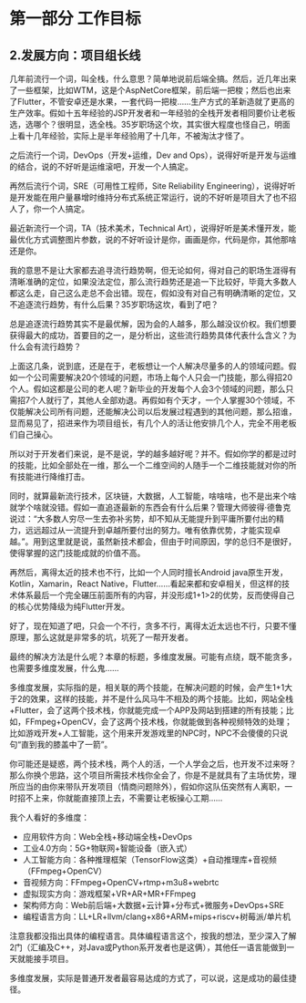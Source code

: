 # 第一部分 工作目标

## 2.发展方向：项目组长线

几年前流行一个词，叫全栈，什么意思？简单地说前后端全搞。然后，近几年出来了一些框架，比如WTM，这是个AspNetCore框架，前后端一把梭；然后也出来了Flutter，不管安卓还是水果，一套代码一把梭……生产方式的革新造就了更高的生产效率。假如十五年经验的JSP开发者和一年经验的全栈开发者相同要价让老板选，选哪个？很明显，选全栈。35岁职场这个坎，其实很大程度也怪自己，明面上看十几年经验，实际上是半年经验用了十几年，不被淘汰才怪了。

之后流行一个词，DevOps（开发+运维，Dev and Ops），说得好听是开发与运维的结合，说的不好听是运维滚吧，开发一个人搞定。

再然后流行个词，SRE（可用性工程师，Site Reliability Engineering），说得好听是开发能在用户量暴增时维持分布式系统正常运行，说的不好听是项目大了也不招人了，你一个人搞定。

最近新流行一个词，TA（技术美术，Technical Art），说得好听是美术懂开发，能最优化方式调整图片参数，说的不好听设计是你，画画是你，代码是你，其他那啥还是你。

我的意思不是让大家都去追寻流行趋势啊，但无论如何，得对自己的职场生涯得有清晰准确的定位，如果没法定位，那么流行趋势还是追一下比较好，毕竟大多数人都这么走，自己这么走总不会出错。现在，假如没有对自己有明确清晰的定位，又不追逐流行趋势，有什么后果？35岁职场这坎，看到了吧？

总是追逐流行趋势其实不是最优解，因为会的人越多，那么越没议价权。我们想要获得最大的成功，首要目的之一，是分析出，这些流行趋势具体代表什么含义？为什么会有流行趋势？

上面这几条，说到底，还是在于，老板想让一个人解决尽量多的人的领域问题。假如一个公司需要解决20个领域的问题，市场上每个人只会一门技能，那么得招20个人。假如这都是公司的老人呢？新毕业的开发每个人会3个领域的问题，那么只需招7个人就行了，其他人全部劝退。再假如有个天才，一个人掌握30个领域，不仅能解决公司所有问题，还能解决公司以后发展过程遇到的其他问题，那么招谁，显而易见了，招进来作为项目组长，有几个人的活让他安排几个人，完全不用老板们自己操心。

所以对于开发者们来说，是不是说，学的越多越好呢？并不。假如你学的都是过时的技能，比如全部处在一维，那么一个二维空间的人随手一个二维技能就对你的所有技能进行降维打击。

同时，就算最新流行技术，区块链，大数据，人工智能，啥啥啥，也不是出来个啥就学个啥就没错。假如一直追逐最新的东西会有什么后果？管理大师彼得·德鲁克说过：“大多数人穷尽一生去弥补劣势，却不知从无能提升到平庸所要付出的精力，远远超过从一流提升到卓越所要付出的努力。唯有依靠优势，才能实现卓越。”。用到这里就是说，虽然新技术都会，但由于时间原因，学的总归不是很好，使得掌握的这门技能成就的价值不高。

再然后，离得太近的技术也不行，比如一个人同时擅长Android java原生开发，Kotlin，Xamarin，React Native，Flutter……看起来都和安卓相关，但这样的技术体系最后一个完全碾压前面所有的内容，并没形成1+1>2的优势，反而使得自己的核心优势降级为纯Flutter开发。

好了，现在知道了吧，只会一个不行，贪多不行，离得太近太远也不行，只要不懂原理，那么这就是非常多的坑，坑死了一帮开发者。

最终的解决方法是什么呢？本章的标题，多维度发展。可能有点绕，既不能贪多，也需要多维度发展，什么鬼……

多维度发展，实际指的是，相关联的两个技能，在解决问题的时候，会产生1+1大于2的效果，这样的技能，并不是什么风马牛不相及的两个技能。比如，网站全栈+Flutter，会了这两个技术栈，你就能完成一个APP及网站到搭建的所有技能；比如，FFmpeg+OpenCV，会了这两个技术栈，你就能做到各种视频特效的处理；比如游戏开发+人工智能，这个用来开发游戏里的NPC时，NPC不会傻傻的只说句“直到我的膝盖中了一箭”。

你可能还是疑惑，两个技术栈，两个人的活，一个人学会之后，也开发不过来呀？那么你换个思路，这个项目所需技术栈你全会了，你是不是就具有了主场优势，理所应当的由你来带队开发项目（情商问题除外），假如你这队伍突然有人离职，一时招不上来，你就能直接顶上去，不需要让老板操心工期……

我个人看好的多维度：

- 应用软件方向：Web全栈+移动端全栈+DevOps
- 工业4.0方向：5G+物联网+智能设备（嵌入式）
- 人工智能方向：各种推理框架（TensorFlow这类）+自动推理库+音视频（FFmpeg+OpenCV）
- 音视频方向：FFmpeg+OpenCV+rtmp+m3u8+webrtc
- 虚拟现实方向：游戏框架+VR+AR+MR+FFmpeg
- 架构师方向：Web前后端+大数据+云计算+分布式+微服务+DevOps+SRE
- 编程语言方向：LL+LR+llvm/clang+x86+ARM+mips+riscv+树莓派/单片机

注意我都没指出具体的编程语言。具体编程语言这个，按我的想法，至少深入了解2门（汇编及C++，对Java或Python系开发者也是这俩），其他任一语言能做到一天就能接手项目。

多维度发展，实际是普通开发者最容易达成的方式了，可以说，这是成功的最佳捷径。
